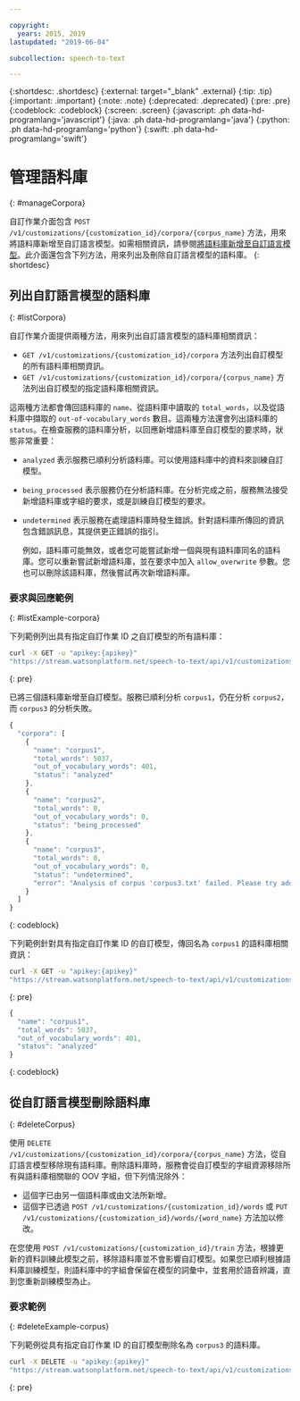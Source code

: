 ```yaml
---

copyright:
  years: 2015, 2019
lastupdated: "2019-06-04"

subcollection: speech-to-text

---
```


{:shortdesc: .shortdesc}
{:external: target="_blank" .external}
{:tip: .tip}
{:important: .important}
{:note: .note}
{:deprecated: .deprecated}
{:pre: .pre}
{:codeblock: .codeblock}
{:screen: .screen}
{:javascript: .ph data-hd-programlang='javascript'}
{:java: .ph data-hd-programlang='java'}
{:python: .ph data-hd-programlang='python'}
{:swift: .ph data-hd-programlang='swift'}

# 管理語料庫
{: #manageCorpora}

自訂作業介面包含 `POST /v1/customizations/{customization_id}/corpora/{corpus_name}` 方法，用來將語料庫新增至自訂語言模型。如需相關資訊，請參閱[將語料庫新增至自訂語言模型](/docs/services/speech-to-text?topic=speech-to-text-languageCreate#addCorpus)。此介面還包含下列方法，用來列出及刪除自訂語言模型的語料庫。
{: shortdesc}

## 列出自訂語言模型的語料庫
{: #listCorpora}

自訂作業介面提供兩種方法，用來列出自訂語言模型的語料庫相關資訊：

-   `GET /v1/customizations/{customization_id}/corpora` 方法列出自訂模型的所有語料庫相關資訊。
-   `GET /v1/customizations/{customization_id}/corpora/{corpus_name}` 方法列出自訂模型的指定語料庫相關資訊。

這兩種方法都會傳回語料庫的 `name`、從語料庫中讀取的 `total_words`，以及從語料庫中擷取的 `out-of-vocabulary_words` 數目。這兩種方法還會列出語料庫的 `status`。在檢查服務的語料庫分析，以回應新增語料庫至自訂模型的要求時，狀態非常重要：

-   `analyzed` 表示服務已順利分析語料庫。可以使用語料庫中的資料來訓練自訂模型。
-   `being_processed` 表示服務仍在分析語料庫。在分析完成之前，服務無法接受新增語料庫或字組的要求，或是訓練自訂模型的要求。
-   `undetermined` 表示服務在處理語料庫時發生錯誤。針對語料庫所傳回的資訊包含錯誤訊息，其提供更正錯誤的指引。

    例如，語料庫可能無效，或者您可能嘗試新增一個與現有語料庫同名的語料庫。您可以重新嘗試新增語料庫，並在要求中加入 `allow_overwrite` 參數。您也可以刪除該語料庫，然後嘗試再次新增語料庫。

### 要求與回應範例
{: #listExample-corpora}

下列範例列出具有指定自訂作業 ID 之自訂模型的所有語料庫：

```bash
curl -X GET -u "apikey:{apikey}"
"https://stream.watsonplatform.net/speech-to-text/api/v1/customizations/{customization_id}/corpora"
```
{: pre}

已將三個語料庫新增至自訂模型。服務已順利分析 `corpus1`，仍在分析 `corpus2`，而 `corpus3` 的分析失敗。

```javascript
{
  "corpora": [
    {
      "name": "corpus1",
      "total_words": 5037,
      "out_of_vocabulary_words": 401,
      "status": "analyzed"
    },
    {
      "name": "corpus2",
      "total_words": 0,
      "out_of_vocabulary_words": 0,
      "status": "being_processed"
    },
    {
      "name": "corpus3",
      "total_words": 0,
      "out_of_vocabulary_words": 0,
      "status": "undetermined",
      "error": "Analysis of corpus 'corpus3.txt' failed. Please try adding the corpus again by setting the 'allow_overwrite' flag to 'true'."
    }
  ]
}
```
{: codeblock}

下列範例針對具有指定自訂作業 ID 的自訂模型，傳回名為 `corpus1` 的語料庫相關資訊：

```bash
curl -X GET -u "apikey:{apikey}"
"https://stream.watsonplatform.net/speech-to-text/api/v1/customizations/{customization_id}/corpora/corpus1"
```
{: pre}

```javascript
{
  "name": "corpus1",
  "total_words": 5037,
  "out_of_vocabulary_words": 401,
  "status": "analyzed"
}
```
{: codeblock}

## 從自訂語言模型刪除語料庫
{: #deleteCorpus}

使用 `DELETE /v1/customizations/{customization_id}/corpora/{corpus_name}` 方法，從自訂語言模型移除現有語料庫。刪除語料庫時，服務會從自訂模型的字組資源移除所有與語料庫相關聯的 OOV 字組，但下列情況除外：

-   這個字已由另一個語料庫或由文法所新增。
-   這個字已透過 `POST /v1/customizations/{customization_id}/words` 或 `PUT /v1/customizations/{customization_id}/words/{word_name}` 方法加以修改。

在您使用 `POST /v1/customizations/{customization_id}/train` 方法，根據更新的資料訓練此模型之前，移除語料庫並不會影響自訂模型。如果您已順利根據語料庫訓練模型，則語料庫中的字組會保留在模型的詞彙中，並套用於語音辨識，直到您重新訓練模型為止。

### 要求範例
{: #deleteExample-corpus}

下列範例從具有指定自訂作業 ID 的自訂模型刪除名為 `corpus3` 的語料庫。

```bash
curl -X DELETE -u "apikey:{apikey}"
"https://stream.watsonplatform.net/speech-to-text/api/v1/customizations/{customization_id}/corpora/corpus3"
```
{: pre}
